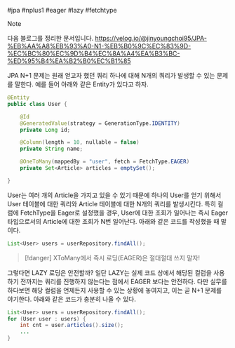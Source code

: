 #jpa #nplus1 #eager #lazy #fetchtype

> [!note]
> 다음 블로그를 정리한 문서입니다. https://velog.io/@jinyoungchoi95/JPA-%EB%AA%A8%EB%93%A0-N1-%EB%B0%9C%EC%83%9D-%EC%BC%80%EC%9D%B4%EC%8A%A4%EA%B3%BC-%ED%95%B4%EA%B2%B0%EC%B1%85


JPA N+1 문제는 원래 얻고자 했던 쿼리 하나에 대해 N개의 쿼리가 발생할 수 있는 문제를 말한다. 예를 들어 아래와 같은 Entity가 있다고 하자.

```java
@Entity
public class User {

    @Id
    @GeneratedValue(strategy = GenerationType.IDENTITY)
    private Long id;

    @Column(length = 10, nullable = false)
    private String name;

    @OneToMany(mappedBy = "user", fetch = FetchType.EAGER)
    private Set<Article> articles = emptySet();

}
```

User는 여러 개의 Article을 가지고 있을 수 있기 때문에 하나의 User를 얻기 위해서 User 테이블에 대한 쿼리와 Article 테이블에 대한 N개의 쿼리를 발생시킨다. 특히 컬럼에 FetchType을 Eager로 설정했을 경우, User에 대한 조회가 일어나는 즉시 Eager 타입으로서의 Article에 대한 조회가 N번 일어난다. 아래와 같은 코드를 작성했을 때 말이다.

```java
List<User> users = userRepository.findAll();
```

> [!danger] XToMany에서 즉시 로딩(EAGER)은 절대절대 쓰지 말자!

그렇다면 LAZY 로딩은 안전할까? 일단 LAZY는 실제 코드 상에서 해당된 컬럼을 사용하기 전까지는 쿼리를 진행하지 않는다는 점에서 EAGER 보다는 안전하다. 다만 실무를 하다보면 해당 컬럼을 언제든지 사용할 수 있는 상황에 놓여지고, 이는 곧 N+1 문제를 야기한다. 아래와 같은 코드가 충분히 나올 수 있다.

```java
List<User> users = userRepository.findAll();
for (User user : users) {
	int cnt = user.articles().size();
	...
}
```

